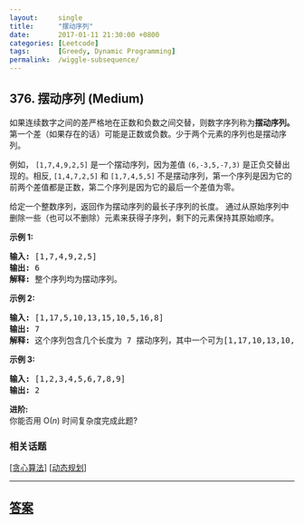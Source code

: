 ```yaml
---
layout:     single
title:      "摆动序列"
date:       2017-01-11 21:30:00 +0800
categories: [Leetcode]
tags:       [Greedy, Dynamic Programming]
permalink:  /wiggle-subsequence/
---
```


## 376. 摆动序列 (Medium)

<p>如果连续数字之间的差严格地在正数和负数之间交替，则数字序列称为<strong>摆动序列。</strong>第一个差（如果存在的话）可能是正数或负数。少于两个元素的序列也是摆动序列。</p>

<p>例如，&nbsp;<code>[1,7,4,9,2,5]</code> 是一个摆动序列，因为差值 <code>(6,-3,5,-7,3)</code>&nbsp;是正负交替出现的。相反, <code>[1,4,7,2,5]</code>&nbsp;和&nbsp;<code>[1,7,4,5,5]</code> 不是摆动序列，第一个序列是因为它的前两个差值都是正数，第二个序列是因为它的最后一个差值为零。</p>

<p>给定一个整数序列，返回作为摆动序列的最长子序列的长度。 通过从原始序列中删除一些（也可以不删除）元素来获得子序列，剩下的元素保持其原始顺序。</p>

<p><strong>示例 1:</strong></p>

<pre><strong>输入: </strong>[1,7,4,9,2,5]
<strong>输出: </strong>6 
<strong>解释: </strong>整个序列均为摆动序列。
</pre>

<p><strong>示例 2:</strong></p>

<pre><strong>输入: </strong>[1,17,5,10,13,15,10,5,16,8]
<strong>输出: </strong>7
<strong>解释: </strong>这个序列包含几个长度为 7 摆动序列，其中一个可为[1,17,10,13,10,16,8]。</pre>

<p><strong>示例 3:</strong></p>

<pre><strong>输入: </strong>[1,2,3,4,5,6,7,8,9]
<strong>输出: </strong>2</pre>

<p><strong>进阶:</strong><br>
你能否用&nbsp;O(<em>n</em>) 时间复杂度完成此题?</p>

### 相关话题
  [[贪心算法](https://github.com/openset/leetcode/tree/master/tag/greedy/README.md)]
  [[动态规划](https://github.com/openset/leetcode/tree/master/tag/dynamic-programming/README.md)]

---

## [答案](https://github.com/openset/leetcode/tree/master/problems/wiggle-subsequence)
